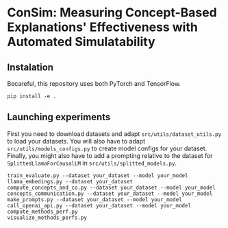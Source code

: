 # ConSim: Measuring Concept-Based Explanations' Effectiveness with Automated Simulatability

## Instalation

Becareful, this repository uses both PyTorch and TensorFlow.
```
pip install -e .
```


## Launching experiments

First you need to download datasets and adapt `src/utils/dataset_utils.py` to load your datasets. You will also have to adapt `src/utils/models_configs.py` to create model configs for your dataset. Finally, you might also have to add a prompting relative to the dataset for `SplittedLlamaForCausalLM` in `src/utils/splitted_models.py`.

```
train_evaluate.py --dataset your_dataset --model your_model
llama_embedings.py --dataset your_dataset
compute_concepts_and_co.py --dataset your_dataset --model your_model
concepts_communication.py --dataset your_dataset --model your_model
make_prompts.py --dataset your_dataset --model your_model
call_openai_api.py --dataset your_dataset --model your_model
compute_methods_perf.py
visualize_methods_perfs.py
```
